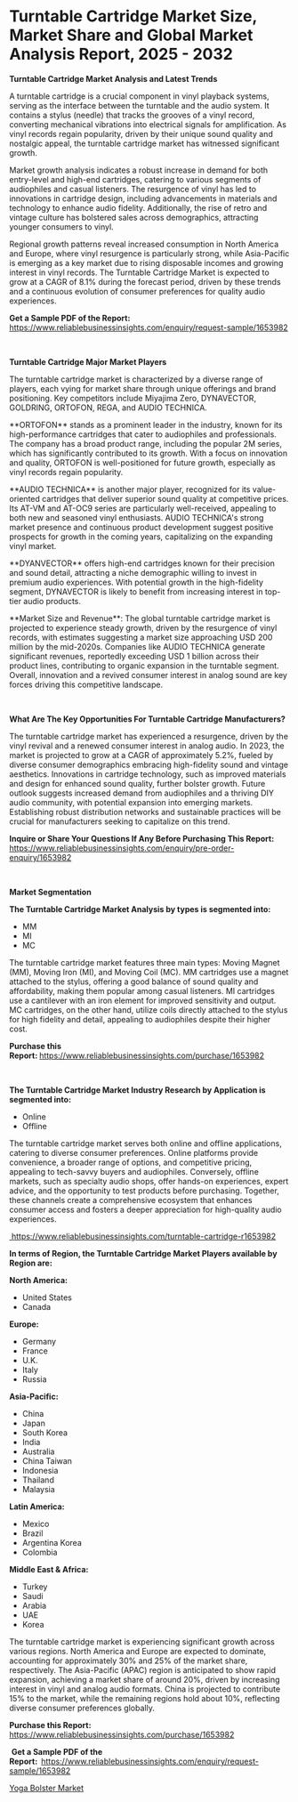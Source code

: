 <p><h1>Turntable Cartridge Market Size, Market Share and Global Market Analysis Report, 2025 - 2032</h1></p><p><strong>Turntable Cartridge Market Analysis and Latest Trends</strong></p>
<p><p>A turntable cartridge is a crucial component in vinyl playback systems, serving as the interface between the turntable and the audio system. It contains a stylus (needle) that tracks the grooves of a vinyl record, converting mechanical vibrations into electrical signals for amplification. As vinyl records regain popularity, driven by their unique sound quality and nostalgic appeal, the turntable cartridge market has witnessed significant growth.</p><p>Market growth analysis indicates a robust increase in demand for both entry-level and high-end cartridges, catering to various segments of audiophiles and casual listeners. The resurgence of vinyl has led to innovations in cartridge design, including advancements in materials and technology to enhance audio fidelity. Additionally, the rise of retro and vintage culture has bolstered sales across demographics, attracting younger consumers to vinyl.</p><p>Regional growth patterns reveal increased consumption in North America and Europe, where vinyl resurgence is particularly strong, while Asia-Pacific is emerging as a key market due to rising disposable incomes and growing interest in vinyl records. The Turntable Cartridge Market is expected to grow at a CAGR of 8.1% during the forecast period, driven by these trends and a continuous evolution of consumer preferences for quality audio experiences.</p></p>
<p><strong>Get a Sample PDF of the Report:&nbsp;</strong> <a href="https://www.reliablebusinessinsights.com/enquiry/request-sample/1653982?utm_campaign=3253&utm_medium=2&utm_source=Github&utm_content=ia&utm_term=07032025&utm_id=turntable-cartridge">https://www.reliablebusinessinsights.com/enquiry/request-sample/1653982</a></p>
<p>&nbsp;</p>
<p><strong>Turntable Cartridge Major Market Players</strong></p>
<p><p>The turntable cartridge market is characterized by a diverse range of players, each vying for market share through unique offerings and brand positioning. Key competitors include Miyajima Zero, DYNAVECTOR, GOLDRING, ORTOFON, REGA, and AUDIO TECHNICA.</p><p>**ORTOFON** stands as a prominent leader in the industry, known for its high-performance cartridges that cater to audiophiles and professionals. The company has a broad product range, including the popular 2M series, which has significantly contributed to its growth. With a focus on innovation and quality, ORTOFON is well-positioned for future growth, especially as vinyl records regain popularity.</p><p>**AUDIO TECHNICA** is another major player, recognized for its value-oriented cartridges that deliver superior sound quality at competitive prices. Its AT-VM and AT-OC9 series are particularly well-received, appealing to both new and seasoned vinyl enthusiasts. AUDIO TECHNICA's strong market presence and continuous product development suggest positive prospects for growth in the coming years, capitalizing on the expanding vinyl market.</p><p>**DYANVECTOR** offers high-end cartridges known for their precision and sound detail, attracting a niche demographic willing to invest in premium audio experiences. With potential growth in the high-fidelity segment, DYNAVECTOR is likely to benefit from increasing interest in top-tier audio products.</p><p>**Market Size and Revenue**: The global turntable cartridge market is projected to experience steady growth, driven by the resurgence of vinyl records, with estimates suggesting a market size approaching USD 200 million by the mid-2020s. Companies like AUDIO TECHNICA generate significant revenues, reportedly exceeding USD 1 billion across their product lines, contributing to organic expansion in the turntable segment. Overall, innovation and a revived consumer interest in analog sound are key forces driving this competitive landscape.</p></p>
<p>&nbsp;</p>
<p><strong>What Are The Key Opportunities For Turntable Cartridge Manufacturers?</strong></p>
<p><p>The turntable cartridge market has experienced a resurgence, driven by the vinyl revival and a renewed consumer interest in analog audio. In 2023, the market is projected to grow at a CAGR of approximately 5.2%, fueled by diverse consumer demographics embracing high-fidelity sound and vintage aesthetics. Innovations in cartridge technology, such as improved materials and design for enhanced sound quality, further bolster growth. Future outlook suggests increased demand from audiophiles and a thriving DIY audio community, with potential expansion into emerging markets. Establishing robust distribution networks and sustainable practices will be crucial for manufacturers seeking to capitalize on this trend.</p></p>
<p><strong>Inquire or Share Your Questions If Any Before Purchasing This Report:</strong> <a href="https://www.reliablebusinessinsights.com/enquiry/pre-order-enquiry/1653982?utm_campaign=3253&utm_medium=2&utm_source=Github&utm_content=ia&utm_term=07032025&utm_id=turntable-cartridge">https://www.reliablebusinessinsights.com/enquiry/pre-order-enquiry/1653982</a></p>
<p>&nbsp;</p>
<p><strong>Market Segmentation</strong></p>
<p><strong>The Turntable Cartridge Market Analysis by types is segmented into:</strong></p>
<p><ul><li>MM</li><li>MI</li><li>MC</li></ul></p>
<p><p>The turntable cartridge market features three main types: Moving Magnet (MM), Moving Iron (MI), and Moving Coil (MC). MM cartridges use a magnet attached to the stylus, offering a good balance of sound quality and affordability, making them popular among casual listeners. MI cartridges use a cantilever with an iron element for improved sensitivity and output. MC cartridges, on the other hand, utilize coils directly attached to the stylus for high fidelity and detail, appealing to audiophiles despite their higher cost.</p></p>
<p><strong>Purchase this Report:&nbsp;</strong><a href="https://www.reliablebusinessinsights.com/purchase/1653982?utm_campaign=3253&utm_medium=2&utm_source=Github&utm_content=ia&utm_term=07032025&utm_id=turntable-cartridge">https://www.reliablebusinessinsights.com/purchase/1653982</a></p>
<p>&nbsp;</p>
<p><strong>The Turntable Cartridge Market Industry Research by Application is segmented into:</strong></p>
<p><ul><li>Online</li><li>Offline</li></ul></p>
<p><p>The turntable cartridge market serves both online and offline applications, catering to diverse consumer preferences. Online platforms provide convenience, a broader range of options, and competitive pricing, appealing to tech-savvy buyers and audiophiles. Conversely, offline markets, such as specialty audio shops, offer hands-on experiences, expert advice, and the opportunity to test products before purchasing. Together, these channels create a comprehensive ecosystem that enhances consumer access and fosters a deeper appreciation for high-quality audio experiences.</p></p>
<p><a href="https://www.reliablebusinessinsights.com/turntable-cartridge-r1653982?utm_campaign=3253&utm_medium=2&utm_source=Github&utm_content=ia&utm_term=07032025&utm_id=turntable-cartridge">&nbsp;https://www.reliablebusinessinsights.com/turntable-cartridge-r1653982</a></p>
<p><strong>In terms of Region, the Turntable Cartridge Market Players available by Region are:</strong></p>
<p>
    <p> <strong> North America: </strong>
        <ul>
            <li>United States</li>
            <li>Canada</li>
        </ul>
        </p> 
    <p> <strong> Europe: </strong>
        <ul>
            <li>Germany</li>
            <li>France</li>
            <li>U.K.</li>
            <li>Italy</li>
            <li>Russia</li>
        </ul>
        </p> 
    <p> <strong> Asia-Pacific: </strong>
        <ul>
            <li>China</li>
            <li>Japan</li>
            <li>South Korea</li>
            <li>India</li>
            <li>Australia</li>
            <li>China Taiwan</li>
            <li>Indonesia</li>
            <li>Thailand</li>
            <li>Malaysia</li>
        </ul>
        </p> 
    <p> <strong> Latin America: </strong>
        <ul>
            <li>Mexico</li>
            <li>Brazil</li>
            <li>Argentina Korea</li>
            <li>Colombia</li>
        </ul>
        </p> 
    <p> <strong> Middle East & Africa: </strong>
        <ul>
            <li>Turkey</li>
            <li>Saudi</li>
            <li>Arabia</li>
            <li>UAE</li>
            <li>Korea</li>
        </ul>
    </p>
    </p>
<p><p>The turntable cartridge market is experiencing significant growth across various regions. North America and Europe are expected to dominate, accounting for approximately 30% and 25% of the market share, respectively. The Asia-Pacific (APAC) region is anticipated to show rapid expansion, achieving a market share of around 20%, driven by increasing interest in vinyl and analog audio formats. China is projected to contribute 15% to the market, while the remaining regions hold about 10%, reflecting diverse consumer preferences globally.</p></p>
<p><strong>Purchase this Report: </strong><a href="https://www.reliablebusinessinsights.com/purchase/1653982?utm_campaign=3253&utm_medium=2&utm_source=Github&utm_content=ia&utm_term=07032025&utm_id=turntable-cartridge">https://www.reliablebusinessinsights.com/purchase/1653982</a></p>
<p>&nbsp;<strong>Get a Sample PDF of the Report:&nbsp;&nbsp;</strong><a href="https://www.reliablebusinessinsights.com/enquiry/request-sample/1653982?utm_campaign=3253&utm_medium=2&utm_source=Github&utm_content=ia&utm_term=07032025&utm_id=turntable-cartridge">https://www.reliablebusinessinsights.com/enquiry/request-sample/1653982</a></p>
<p><strong></strong></p>
<p><p><a href="https://github.com/sirayedantte/Market-Research-Report-List-1/blob/main/yoga-bolster-market.md?utm_campaign=3253&utm_medium=2&utm_source=Github&utm_content=ia&utm_term=07032025&utm_id=turntable-cartridge">Yoga Bolster Market</a></p></p>